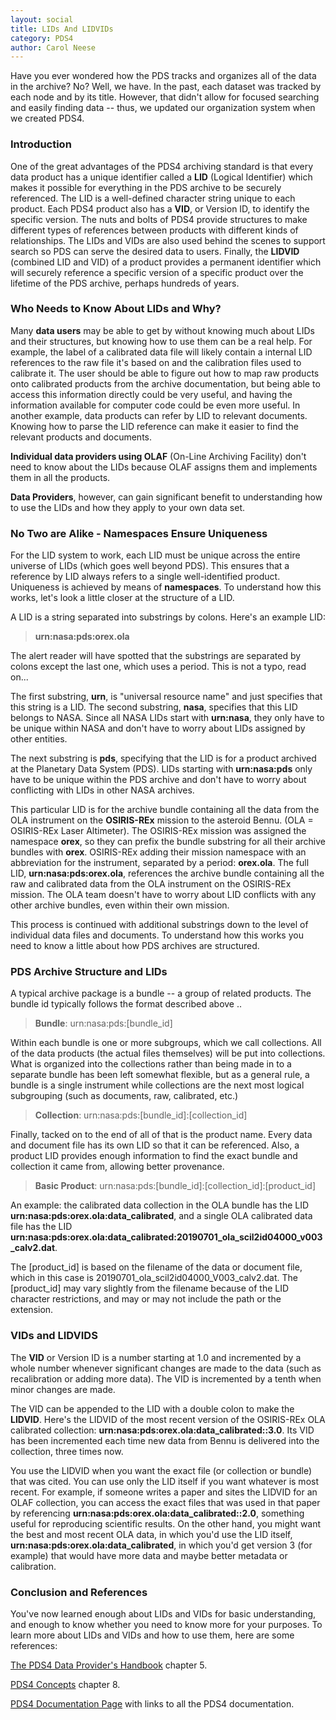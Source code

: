```yaml
---
layout: social
title: LIDs And LIDVIDs
category: PDS4
author: Carol Neese
---
```


Have you ever wondered how the PDS tracks and organizes all of the data in the archive?  No?  Well, we have.  In the past, each dataset was tracked by each node and by its title.  However, that didn't allow for focused searching and easily finding data -- thus, we updated our organization system when we created PDS4.


### Introduction

One of the great advantages of the PDS4 archiving standard is that every data product has a unique identifier called a **LID** (Logical Identifier) which makes it possible for everything in the PDS archive to be securely referenced.  The LID is a well-defined character string unique to each product.  Each PDS4 product also has a **VID**, or Version ID, to identify the specific version. The nuts and bolts of PDS4 provide structures to make different types of references between products with different kinds of relationships. The LIDs and VIDs are also used behind the scenes to support search so PDS can serve the desired data to users. Finally, the **LIDVID** (combined LID and VID) of a product provides a permanent identifier which will securely reference a specific version of a specific product over the lifetime of the PDS archive, perhaps hundreds of years.

### Who Needs to Know About LIDs and Why?

Many **data users** may be able to get by without knowing much about LIDs and their structures, but knowing how to use them can be a real help.  For example, the label of a calibrated data file will likely contain a internal LID references to the raw file it's based on and the calibration files used to calibrate it.  The user should be able to figure out how to map raw products onto calibrated products from the archive documentation, but being able to access this information directly could be very useful, and having the information available for computer code could be even more useful.  In another example, data products can refer by LID to relevant documents.  Knowing how to parse the LID reference can make it easier to find the relevant products and documents.

**Individual data providers using OLAF** (On-Line Archiving Facility) don't need to know about the LIDs because OLAF assigns them and implements them in all the products.  


**Data Providers**, however, can gain significant benefit to understanding how to use the LIDs and how they apply to your own data set.

### No Two are Alike - Namespaces Ensure Uniqueness

For the LID system to work, each LID must be unique across the entire universe of LIDs (which goes well beyond PDS).  This ensures that a reference by LID always refers to a single well-identified product.  Uniqueness is achieved by means of **namespaces**.  To understand how this works, let's look a little closer at the structure of a LID.

A LID is a string separated into substrings by colons.  Here's an example LID:

>**urn:nasa:pds:orex.ola**

The alert reader will have spotted that the substrings are separated by colons except the last one, which uses a period.  This is not a typo, read on...

The first substring, **urn**, is "universal resource name" and just specifies that this string is a LID.  The second substring, **nasa**, specifies that this LID belongs to NASA.  Since all NASA LIDs start with **urn:nasa**, they only have to be unique within NASA and don't have to worry about LIDs assigned by other entities.  

The next substring is **pds**, specifying that the LID is for a product archived at the Planetary Data System (PDS).  LIDs starting with **urn:nasa:pds** only have to be unique within the PDS archive and don't have to worry about conflicting with LIDs in other NASA archives.

This particular LID is for the archive bundle containing all the data from the OLA instrument on the **OSIRIS-REx** mission to the asteroid Bennu.  (OLA = OSIRIS-REx Laser Altimeter).   The OSIRIS-REx mission was assigned the namespace **orex**, so they can prefix the bundle substring for all their archive bundles with **orex**.  OSIRIS-REx adding their mission namespace with an abbreviation for the instrument, separated by a period: **orex.ola**.  The full LID, **urn:nasa:pds:orex.ola**, references the archive bundle containing all the raw and calibrated data from the OLA instrument on the OSIRIS-REx mission.  The OLA team doesn't have to worry about LID conflicts with any other archive bundles, even within their own mission.

This process is continued with additional substrings down to the level of individual data files and documents.  To understand how this works you need to know a little about how PDS archives are structured.

### PDS Archive Structure and LIDs

A typical archive package is a bundle -- a group of related products.  The bundle id typically follows the format described above <mission>.<instrument>.

>**Bundle**:  urn:nasa:pds:[bundle_id]


Within each bundle is one or more subgroups, which we call collections.  All of the data products (the actual files themselves) will be put into collections.  What is organized into the collections rather than being made in to a separate bundle has been left somewhat flexible, but as a general rule, a bundle is a single instrument while collections are the next most logical subgrouping (such as documents, raw, calibrated, etc.)

>**Collection**:  urn:nasa:pds:[bundle_id]:[collection_id]

Finally, tacked on to the end of all of that is the product name.  Every data and document file has its own LID so that it can be referenced.  Also, a product LID provides enough information to find the exact bundle and collection it came from, allowing better provenance. 


>**Basic Product**:  urn:nasa:pds:[bundle_id]:[collection_id]:[product_id]

An example:  the calibrated data collection in the OLA bundle has the LID **urn:nasa:pds:orex.ola:data_calibrated**, and a single OLA calibrated data file has the LID **urn:nasa:pds:orex.ola:data_calibrated:20190701_ola_scil2id04000_v003_calv2.dat**. 

The [product_id] is based on the filename of the data or document file, which in this case is 20190701_ola_scil2id04000_V003_calv2.dat.  The [product_id] may vary slightly from the filename because of the LID character restrictions, and may or may not include the path or the extension.

### VIDs and LIDVIDS

The **VID** or Version ID is a number starting at 1.0 and incremented by a whole number whenever significant changes are made to the data (such as recalibration or adding more data).  The VID is incremented by a tenth when minor changes are made.

The VID can be appended to the LID with a double colon to make the **LIDVID**.  Here's the LIDVID of the most recent version of the OSIRIS-REx OLA calibrated collection:  **urn:nasa:pds:orex.ola:data_calibrated::3.0**.  Its VID has been incremented each time new data from Bennu is delivered into the collection, three times now.

You use the LIDVID when you want the exact file (or collection or bundle) that was cited.  You can use only the LID itself if you want whatever is most recent.  For example, if someone writes a paper and sites the LIDVID for an OLAF collection, you can access the exact files that was used in that paper by referencing **urn:nasa:pds:orex.ola:data_calibrated::2.0**, something useful for reproducing scientific results.  On the other hand, you might want the best and most recent OLA data, in which you'd use the LID itself, **urn:nasa:pds:orex.ola:data_calibrated**, in which you'd get version 3 (for example) that would have more data and maybe better metadata or calibration.

### Conclusion and References

You've now learned enough about LIDs and VIDs for basic understanding, and enough to know whether you need to know more for your purposes.  To learn more about LIDs and VIDs and how to use them, here are some references:

[The PDS4 Data Provider's Handbook](https://pds.nasa.gov/datastandards/documents/dph/current/PDS4_DataProvidersHandbook_1.16.0.pdf) chapter 5.

[PDS4 Concepts](https://pds.nasa.gov/datastandards/documents/concepts/Concepts_1.16.0.pdf) chapter 8.

[PDS4 Documentation Page](https://pds.nasa.gov/datastandards/documents/) with links to all the PDS4 documentation.